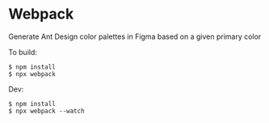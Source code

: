 # Webpack 

Generate Ant Design color palettes in Figma based on a given primary color

To build:

    $ npm install
    $ npx webpack

Dev:

    $ npm install
    $ npx webpack --watch